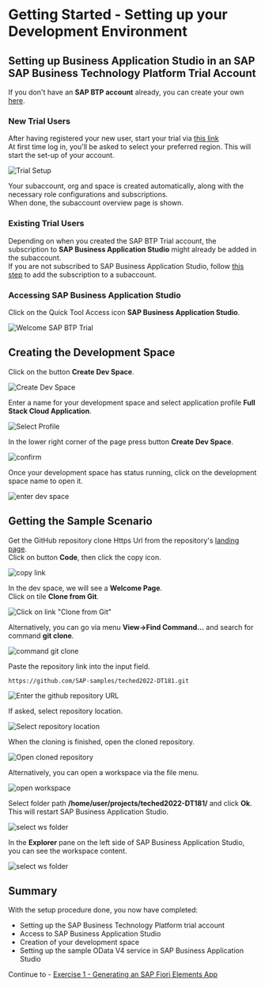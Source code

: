 # Getting Started - Setting up your Development Environment
## Setting up Business Application Studio in an SAP SAP Business Technology Platform Trial Account

If you don't have an **SAP BTP account** already, you can create your own [here](https://www.sap.com/products/cloud-platform/get-started.html).

### New Trial Users

After having registered your new user, start your trial via [this link](https://account.hanatrial.ondemand.com/register)\
At first time log in, you'll be asked to select your preferred region.
This will start the set-up of your account.

![Trial Setup](../ex0/images/00_00_0010.png)

Your subaccount, org and space is created automatically, along with the necessary role configurations and subscriptions.\
When done, the subaccount overview page is shown.

### Existing Trial Users

Depending on when you created the SAP BTP Trial account, the subscription to **SAP Business Application Studio** might already be added in the subaccount.\
If you are not subscribed to SAP Business Application Studio, follow [this step](https://developers.sap.com/tutorials/appstudio-onboarding.html#005500bf-bf4a-44cb-bbef-f2221d061b5c) to add the subscription to a subaccount.


### Accessing SAP Business Application Studio

Click on the Quick Tool Access icon **SAP Business Application Studio**.

![Welcome SAP BTP Trial](../ex0/images/00_00_0020.png)

## Creating the Development Space

Click on the button **Create Dev Space**.

![Create Dev Space](../ex0/images/00_00_0030.png)

Enter a name for your development space and select application profile **Full Stack Cloud Application**.

![Select Profile](../ex0/images/00_00_0040.png)

In the lower right corner of the page press button **Create Dev Space**.

![confirm](../ex0/images/00_00_0050.png)<br>

Once your development space has status running, click on the development space name to open it.

![enter dev space](../ex0/images/00_00_0060.png)

## Getting the Sample Scenario

Get the GitHub repository clone Https Url from the repository's [landing page](https://github.com/SAP-samples/teched2022-DT181).\
Click on button **Code**, then click the copy icon.

![copy link](../ex0/images/00_00_0070.png)

In the dev space, we will see a **Welcome Page**.\
Click on tile **Clone from Git**.

![Click on link "Clone from Git"](../ex0/images/click-clone-from-git.png)

Alternatively, you can go via menu **View->Find Command...** and search for command **git clone**.

![command git clone](../ex0/images/cloneCommand.png)

Paste the repository link into the input field.

```abap
https://github.com/SAP-samples/teched2022-DT181.git
```

![Enter the github repository URL](../ex0/images/enter-github-repository.png)

If asked, select repository location.

![Select repository location](../ex0/images/select_repo_location.png)

When the cloning is finished, open the cloned repository.

![Open cloned repository](../ex0/images/open_clone_repo.png)

Alternatively, you can open a workspace via the file menu.

![open workspace](../ex0/images/00_00_0065.png)

Select folder path **/home/user/projects/teched2022-DT181/** and click **Ok**. This will restart SAP Business Application Studio.

![select ws folder](../ex0/images/00_00_0066.png)

In the **Explorer** pane on the left side of SAP Business Application Studio, you can see the workspace content.

![select ws folder](../ex0/images/wsopen.png)

## Summary

With the setup procedure done, you now have completed:

- Setting up the SAP Business Technology Platform trial account
- Access to SAP Business Application Studio
- Creation of your development space
- Setting up the sample OData V4 service in SAP Business Application Studio

Continue to - [Exercise 1 - Generating an SAP Fiori Elements App](../ex1/README.md)
